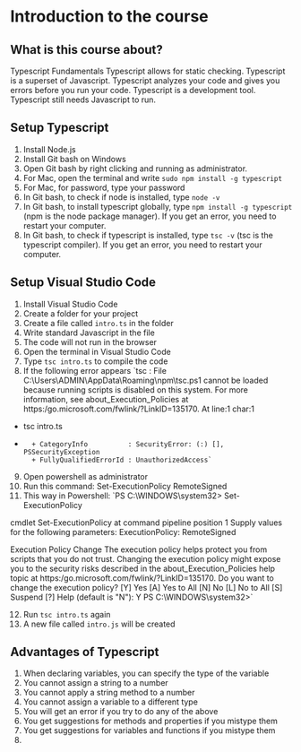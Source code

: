 <!-- how to get h1 in readme.md? -->
# Introduction to the course
## What is this course about?
Typescript Fundamentals
Typescript allows for static checking.
Typescript is a superset of Javascript.
Typescript analyzes your code and gives you errors before you run your code.
Typescript is a development tool.
Typescript still needs Javascript to run.

## Setup Typescript
1. Install Node.js
2. Install Git bash on Windows
3. Open Git bash by right clicking and running as administrator.
4. For Mac, open the terminal and write `sudo npm install -g typescript`
5. For Mac, for password, type your password
6. In Git bash, to check if node is installed, type `node -v`
7. In Git bash, to install typescript globally, type `npm install -g typescript` (npm is the node package manager). If you get an error, you need to restart your computer.
8. In Git bash, to check if typescript is installed, type `tsc -v` (tsc is the typescript compiler). If you get an error, you need to restart your computer.

## Setup Visual Studio Code
1. Install Visual Studio Code
2. Create a folder for your project
3. Create a file called `intro.ts` in the folder
4. Write standard Javascript in the file
5. The code will not run in the browser
6. Open the terminal in Visual Studio Code
7. Type `tsc intro.ts` to compile the code
8. If the following error appears `tsc : File C:\Users\ADMIN\AppData\Roaming\npm\tsc.ps1 cannot be loaded because running scripts is disabled on this system. For more information, see about_Execution_Policies at
https:/go.microsoft.com/fwlink/?LinkID=135170.
At line:1 char:1
+ tsc intro.ts
+ ~~~
    + CategoryInfo          : SecurityError: (:) [], PSSecurityException
    + FullyQualifiedErrorId : UnauthorizedAccess`
9. Open powershell as administrator
10. Run this command: Set-ExecutionPolicy RemoteSigned
11. This way in Powershell: `PS C:\WINDOWS\system32> Set-ExecutionPolicy

cmdlet Set-ExecutionPolicy at command pipeline position 1
Supply values for the following parameters:
ExecutionPolicy: RemoteSigned

Execution Policy Change
The execution policy helps protect you from scripts that you do not trust. Changing the execution policy might expose
you to the security risks described in the about_Execution_Policies help topic at
https:/go.microsoft.com/fwlink/?LinkID=135170. Do you want to change the execution policy?
[Y] Yes  [A] Yes to All  [N] No  [L] No to All  [S] Suspend  [?] Help (default is "N"): Y
PS C:\WINDOWS\system32>`

12. Run `tsc intro.ts` again
13. A new file called `intro.js` will be created


## Advantages of Typescript
1. When declaring variables, you can specify the type of the variable
2. You cannot assign a string to a number
3. You cannot apply a string method to a number
4. You cannot assign a variable to a different type
5. You will get an error if you try to do any of the above
6. You get suggestions for methods and properties if you mistype them
7. You get suggestions for variables and functions if you mistype them
8.